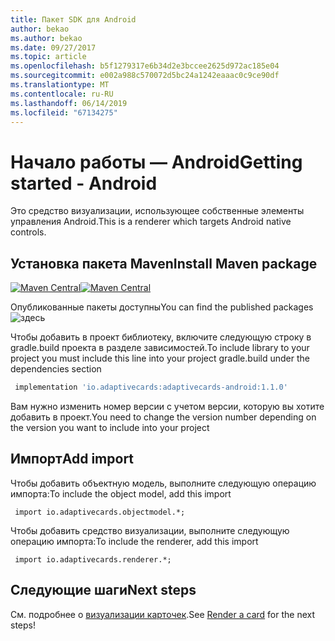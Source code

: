 ```yaml
---
title: Пакет SDK для Android
author: bekao
ms.author: bekao
ms.date: 09/27/2017
ms.topic: article
ms.openlocfilehash: b5f1279317e6b34d2e3bccee2625d972ac185e04
ms.sourcegitcommit: e002a988c570072d5bc24a1242eaaac0c9ce90df
ms.translationtype: MT
ms.contentlocale: ru-RU
ms.lasthandoff: 06/14/2019
ms.locfileid: "67134275"
---
```

# <a name="getting-started---android"></a><span data-ttu-id="f36d7-102">Начало работы — Android</span><span class="sxs-lookup"><span data-stu-id="f36d7-102">Getting started - Android</span></span>

<span data-ttu-id="f36d7-103">Это средство визуализации, использующее собственные элементы управления Android.</span><span class="sxs-lookup"><span data-stu-id="f36d7-103">This is a renderer which targets Android native controls.</span></span>

## <a name="install-maven-package"></a><span data-ttu-id="f36d7-104">Установка пакета Maven</span><span class="sxs-lookup"><span data-stu-id="f36d7-104">Install Maven package</span></span>

<span data-ttu-id="f36d7-105">[![Maven Central](https://img.shields.io/maven-central/v/io.adaptivecards/adaptivecards-android.svg)](https://search.maven.org/#search%7Cga%7C1%7Ca%3A%22adaptivecards-android%22)</span><span class="sxs-lookup"><span data-stu-id="f36d7-105">[![Maven Central](https://img.shields.io/maven-central/v/io.adaptivecards/adaptivecards-android.svg)](https://search.maven.org/#search%7Cga%7C1%7Ca%3A%22adaptivecards-android%22)</span></span>

<span data-ttu-id="f36d7-106">Опубликованные пакеты доступны</span><span class="sxs-lookup"><span data-stu-id="f36d7-106">You can find the published packages</span></span> ![здесь](https://search.maven.org/search?q=g:io.adaptivecards)

<span data-ttu-id="f36d7-108">Чтобы добавить в проект библиотеку, включите следующую строку в gradle.build проекта в разделе зависимостей.</span><span class="sxs-lookup"><span data-stu-id="f36d7-108">To include library to your project you must include this line into your project gradle.build under the dependencies section</span></span>

```build.gradle
 implementation 'io.adaptivecards:adaptivecards-android:1.1.0'
```
<span data-ttu-id="f36d7-109">Вам нужно изменить номер версии с учетом версии, которую вы хотите добавить в проект.</span><span class="sxs-lookup"><span data-stu-id="f36d7-109">You need to change the version number depending on the version you want to include into your project</span></span>

## <a name="add-import"></a><span data-ttu-id="f36d7-110">Импорт</span><span class="sxs-lookup"><span data-stu-id="f36d7-110">Add import</span></span>

<span data-ttu-id="f36d7-111">Чтобы добавить объектную модель, выполните следующую операцию импорта:</span><span class="sxs-lookup"><span data-stu-id="f36d7-111">To include the object model, add this import</span></span>

```
 import io.adaptivecards.objectmodel.*;
```

<span data-ttu-id="f36d7-112">Чтобы добавить средство визуализации, выполните следующую операцию импорта:</span><span class="sxs-lookup"><span data-stu-id="f36d7-112">To include the renderer, add this import</span></span>

```
 import io.adaptivecards.renderer.*;
```

## <a name="next-steps"></a><span data-ttu-id="f36d7-113">Следующие шаги</span><span class="sxs-lookup"><span data-stu-id="f36d7-113">Next steps</span></span>

<span data-ttu-id="f36d7-114">См. подробнее о [визуализации карточек](render-a-card.md).</span><span class="sxs-lookup"><span data-stu-id="f36d7-114">See [Render a card](render-a-card.md) for the next steps!</span></span>
